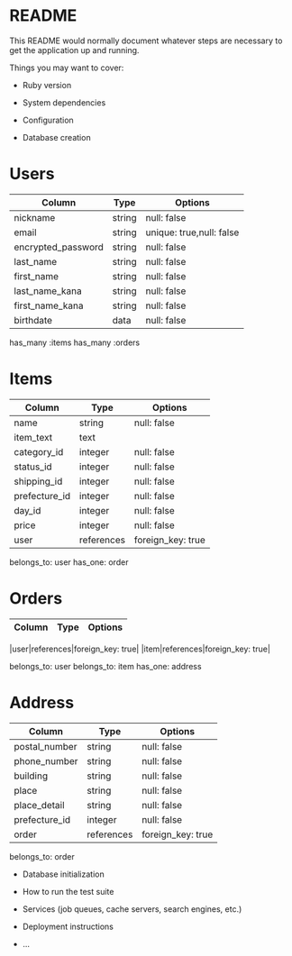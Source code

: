 # README

This README would normally document whatever steps are necessary to get the
application up and running.

Things you may want to cover:

* Ruby version

* System dependencies

* Configuration

* Database creation
# Users
|Column|Type|Options|
|------|----|-------|
|nickname|string|null: false|
|email|string|unique: true,null: false|
|encrypted_password|string|null: false|
|last_name|string|null: false|
|first_name|string|null: false|
|last_name_kana|string|null: false|
|first_name_kana|string|null: false|
|birthdate|data|null: false|
has_many :items
has_many :orders



# Items
|Column|Type|Options|
|------|----|-------|
|name|string|null: false|
|item_text|text|
|category_id|integer|null: false|
|status_id|integer|null: false|
|shipping_id|integer|null: false|
|prefecture_id|integer|null: false|
|day_id|integer|null: false|
|price|integer|null: false|
|user|references|foreign_key: true|

belongs_to: user
has_one: order
    
  # Orders
|Column|Type|Options|
|------|----|-------|

|user|references|foreign_key: true|
|item|references|foreign_key: true|

belongs_to: user
belongs_to: item
has_one: address

  # Address

|Column|Type|Options|
|------|----|-------|
|postal_number|string|null: false|
|phone_number|string|null: false|
|building|string|null: false||
|place|string|null: false|
|place_detail|string|null: false|
|prefecture_id|integer|null: false|
|order|references|foreign_key: true|

belongs_to: order
      
* Database initialization

* How to run the test suite

* Services (job queues, cache servers, search engines, etc.)

* Deployment instructions

* ...

